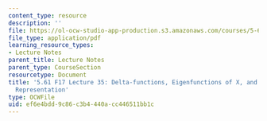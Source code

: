 ```yaml
---
content_type: resource
description: ''
file: https://ol-ocw-studio-app-production.s3.amazonaws.com/courses/5-61-physical-chemistry-fall-2017/ef6e4bdd9c86c3b4440acc446511bb1c_MIT5_61F17_lec35.pdf
file_type: application/pdf
learning_resource_types:
- Lecture Notes
parent_title: Lecture Notes
parent_type: CourseSection
resourcetype: Document
title: '5.61 F17 Lecture 35: Delta-functions, Eigenfunctions of X, and Discrete Variable
  Representation'
type: OCWFile
uid: ef6e4bdd-9c86-c3b4-440a-cc446511bb1c
---
```

